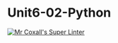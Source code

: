 # Unit6-02-Python
[![Mr Coxall's Super Linter](https://github.com/ICS3U-Programming-Spencer-S/Unit6-02-Python/workflows/Mr%20Coxall's%20Super%20Linter/badge.svg)](https://github.com/ICS3U-Programming-Spencer-S/Unit6-02-Python/actions/)
